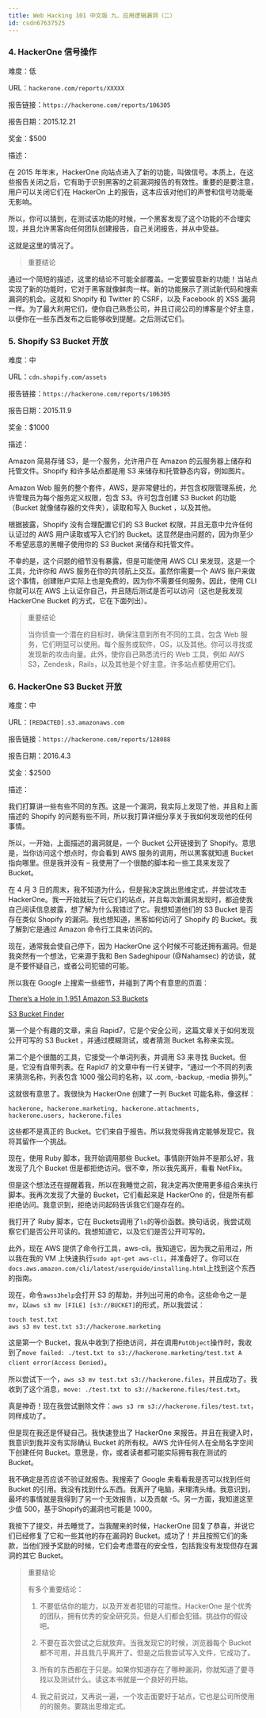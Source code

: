 ```yaml
---
title: Web Hacking 101 中文版 九、应用逻辑漏洞（二）
id: csdn67637525
---
```


### 4\. HackerOne 信号操作

难度：低

URL：`hackerone.com/reports/XXXXX`

报告链接：`https://hackerone.com/reports/106305`

报告日期：2015.12.21

奖金：$500

描述：

在 2015 年年末，HackerOne 向站点进入了新的功能，叫做信号。本质上，在这些报告关闭之后，它有助于识别黑客的之前漏洞报告的有效性。重要的是要注意，用户可以关闭它们在 HackerOn 上的报告，这本应该对他们的声誉和信号功能毫无影响。

所以，你可以猜到，在测试该功能的时候，一个黑客发现了这个功能的不合理实现，并且允许黑客向任何团队创建报告，自己关闭报告，并从中受益。

这就是这里的情况了。

> 重要结论

通过一个简短的描述，这里的结论不可能全部覆盖。一定要留意新的功能！当站点实现了新的功能时，它对于黑客就像鲜肉一样。新的功能展示了测试新代码和搜索漏洞的机会。这就和 Shopify 和 Twitter 的 CSRF，以及 Facebook 的 XSS 漏洞一样。为了最大利用它们，使你自己熟悉公司，并且订阅公司的博客是个好主意，以便你在一些东西发布之后能够收到提醒。之后测试它们。

### 5\. Shopify S3 Bucket 开放

难度：中

URL：`cdn.shopify.com/assets`

报告链接：`https://hackerone.com/reports/106305`

报告日期：2015.11.9

奖金：$1000

描述：

Amazon 简易存储 S3，是一个服务，允许用户在 Amazon 的云服务器上储存和托管文件。Shopify 和许多站点都是用 S3 来储存和托管静态内容，例如图片。

Amazon Web 服务的整个套件，AWS，是非常健壮的，并包含权限管理系统，允许管理员为每个服务定义权限，包含 S3。许可包含创建 S3 Bucket 的功能（Bucket 就像储存器的文件夹），读取和写入 Bucket ，以及其他。

根据披露，Shopify 没有合理配置它们的 S3 Bucket 权限，并且无意中允许任何认证过的 AWS 用户读取或写入它们的 Bucket。这显然是由问题的，因为你至少不希望恶意的黑帽子使用你的 S3 Bucket 来储存和托管文件。

不幸的是，这个问题的细节没有暴露，但是可能使用 AWS CLI 来发现，这是一个工具，允许你和 AWS 服务在你的共领航上交互。虽然你需要一个 AWS 账户来做这个事情，创建账户实际上也是免费的，因为你不需要任何服务。因此，使用 CLI 你就可以在 AWS 上认证你自己，并且随后测试是否可以访问（这也是我发现 HackerOne Bucket 的方式，它在下面列出）。

> 重要结论
> 
> 当你侦查一个潜在的目标时，确保注意到所有不同的工具，包含 Web 服务，它们明显可以使用。每个服务或软件，OS，以及其他。你可以寻找或发现新的攻击向量。此外，使你自己熟悉流行的 Web 工具，例如 AWS S3，Zendesk，Rails，以及其他是个好主意。许多站点都使用它们。

### 6\. HackerOne S3 Bucket 开放

难度：中

URL：`[REDACTED].s3.amazonaws.com`

报告链接：`https://hackerone.com/reports/128088`

报告日期：2016.4.3

奖金：$2500

描述：

我们打算讲一些有些不同的东西。这是一个漏洞，我实际上发现了他，并且和上面描述的 Shopify 的问题有些不同，所以我打算详细分享关于我如何发现他的任何事情。

所以，一开始，上面描述的漏洞就是，一个 Bucket 公开链接到了 Shopify。意思是，当你访问这个想点时，你会看到 AWS 服务的调用，所以黑客就知道 Bucket 指向哪里。但是我并没有 – 我使用了一个很酷的脚本和一些工具来发现了 Bucket。

在 4 月 3 日的周末，我不知道为什么，但是我决定跳出思维定式，并尝试攻击 HackerOne。我一开始就玩了玩它们的站点，并且每次新漏洞发现时，都迫使我自己阅读信息披露，想了解为什么我错过了它。我想知道他们的 S3 Bucket 是否存在类似 Shopify 的漏洞。我也想知道，黑客如何访问了 Shopify 的 Bucket。我了解到它是通过 Amazon 命令行工具来访问的。

现在，通常我会使自己停下，因为 HackerOne 这个时候不可能还拥有漏洞。但是我突然有一个想法，它来源于我和 Ben Sadeghipour (@Nahamsec) 的访谈，就是不要怀疑自己，或者公司犯错的可能。

所以我在 Google 上搜索一些细节，并碰到了两个有意思的页面：

[There’s a Hole in 1,951 Amazon S3 Buckets](https://community.rapid7.com/community/infosec/blog/2013/03/27/1951-open-s3-buckets)

[S3 Bucket Finder](https://digi.ninja/projects/bucket_finder.php)

第一个是个有趣的文章，来自 Rapid7，它是个安全公司，这篇文章关于如何发现公开可写的 S3 Bucket ，并通过模糊测试，或者猜测 Bucket 名称来实现。

第二个是个很酷的工具，它接受一个单词列表，并调用 S3 来寻找 Bucket。但是，它没有自带列表。在 Rapid7 的文章中有一行关键字，“通过一个不同的列表来猜测名称，列表包含 1000 强公司的名称，以 .com, -backup, -media 排列。”

这就很有意思了。我很快为 HackerOne 创建了一列 Bucket 可能名称，像这样：

```
hackerone, hackerone.marketing, hackerone.attachments, hackerone.users, hackerone.files
```

这些都不是真正的 Bucket。它们来自于报告。所以我觉得我肯定能够发现它。我将其留作一个挑战。

现在，使用 Ruby 脚本，我开始调用那些 Bucket。事情刚开始并不是那么好，我发现了几个 Bucket 但是都拒绝访问。很不幸，所以我先离开，看看 NetFlix。

但是这个想法还在提醒着我，所以在我睡觉之前，我决定再次使用更多组合来执行脚本。我再次发现了大量的 Bucket，它们看起来是 HackerOne 的，但是所有都拒绝访问。我意识到，拒绝访问起码告诉我它们是存在的。

我打开了 Ruby 脚本，它在 Buckets调用了`ls`的等价函数。换句话说，我尝试观察它们是否公开可读的。我想知道它，以及它们是否公开可写的。

此外，现在 AWS 提供了命令行工具，aws-cli。我知道它，因为我之前用过，所以我在我的 VM 上快速执行`sudo apt-get aws-cli`，并准备好了。你可以在`docs.aws.amazon.com/cli/latest/userguide/installing.html`上找到这个东西的指南。

现在，命令`awss3help`会打开 S3 的帮助，并列出可用的命令。这些命令之一是`mv`，以`aws s3 mv [FILE] [s3://BUCKET]`的形式，所以我尝试：

```
touch test.txt 
aws s3 mv test.txt s3://hackerone.marketing
```

这是第一个 Bucket，我从中收到了拒绝访问，并在调用`PutObject`操作时，我收到了`move failed: ./test.txt to s3://hackerone.marketing/test.txt A client error(Access Denied)`。

所以尝试下一个，`aws s3 mv test.txt s3://hackerone.files`，并且成功了。我收到了这个消息，`move: ./test.txt to s3://hackerone.files/test.txt`。

真是神奇！现在我尝试删除文件：`aws s3 rm s3://hackerone.files/test.txt`，同样成功了。

但是现在我还是怀疑自己。我快速登出了 HackerOne 来报告。并且在我键入时，我意识到我并没有实际确认 Bucket 的所有权。AWS 允许任何人在全局名字空间下创建任何 Bucket。意思是，你，或者读者都可能实际拥有我在测试的 Bucket。

我不确定是否应该不验证就报告。我搜索了 Google 来看看我是否可以找到任何 Bucket 的引用。我没有找到什么东西。我离开了电脑，来理清头绪。我意识到，最坏的事情就是我得到了另一个无效报告，以及贡献 -5。另一方面，我知道这至少值 500，基于Shopify的漏洞也可能是  1000。

我按下了提交，并去睡觉了。当我醒来的时候，HackerOne 回复了恭喜，并说它们已经修复了它和一些其他的存在漏洞的 Bucket。成功了！并且按照它们的条款，当他们授予奖励的时候，它们会考虑潜在的安全性，包括我没有发现但存在漏洞的其它 Bucket。

> 重要结论
> 
> 有多个重要结论：
> 
> 1.  不要低估你的能力，以及开发者犯错的可能性。HackerOne 是个优秀的团队，拥有优秀的安全研究员。但是人们都会犯错。挑战你的假设吧。
>     
>     
> 2.  不要在首次尝试之后就放弃。当我发现它的时候，浏览器每个 Bucket 都不可用，并且我几乎离开了。但是之后我尝试写入文件，它成功了。
>     
>     
> 3.  所有的东西都在于只是。如果你知道存在了哪种漏洞，你就知道了要寻找以及测试什么。读这本书就是一个良好的开始。
>     
>     
> 4.  我之前说过，又再说一遍，一个攻击面要好于站点，它也是公司所使用的的服务。要跳出思维定式。